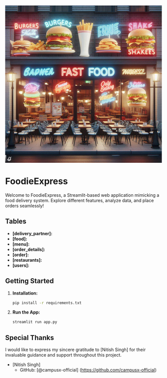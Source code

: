 ![My Logo](logo.jpg)
# FoodieExpress

Welcome to FoodieExpress, a Streamlit-based web application mimicking a food delivery system. Explore different features, analyze data, and place orders seamlessly!


## Tables
- **[delivery_partner]:**
- **[food]:**
- **[menu]:**
- **[order_details]:**
- **[order]:**
- **[restaurants]:**
- **[users]:**

## Getting Started
1. **Installation:**
   ```bash
   pip install -r requirements.txt

2. **Run the App:**
    ```bash
    streamlit run app.py

## Special Thanks

I would like to express my sincere gratitude to [Nitish Singh] for their invaluable guidance and support throughout this project.

- [Nitish Singh]
  - GitHub: [@campusx-official] (https://github.com/campusx-official)